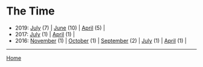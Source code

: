 # The Time

  * 2019: 
      [July](./the-time-2019-07.md) (7) | 
      [June](./the-time-2019-06.md) (10) | 
      [April](./the-time-2019-04.md) (5) | 
  * 2017: 
      [July](./the-time-2017-07.md) (1) | 
      [April](./the-time-2017-04.md) (1) | 
  * 2016: 
      [November](./the-time-2016-11.md) (1) | 
      [October](./the-time-2016-10.md) (1) | 
      [September](./the-time-2016-09.md) (2) | 
      [July](./the-time-2016-07.md) (1) | 
      [April](./the-time-2016-04.md) (1) | 

----

[Home](../)
